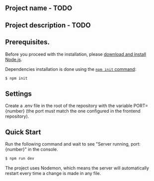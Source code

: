 ## Project name - TODO
## Project description - TODO
## Prerequisites.

Before you proceed with the installation, please [download and install Node.js](https://nodejs.org/en/download/).

Dependencies installation is done using the [`npm init` command](https://docs.npmjs.com/getting-started/installing-npm-packages-locally):

```bash
$ npm init
```
## Settings

Create a .env file in the root of the repository with the variable PORT={number} (the port must match the one configured in the frontend repository).

## Quick Start

Run the following command and wait to see "Server running, port: {number}" in the console.

```bash
$ npm run dev
```

The project uses Nodemon, which means the server will automatically restart every time a change is made in any file.